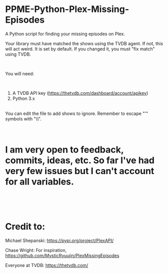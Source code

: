 # PPME-Python-Plex-Missing-Episodes
A Python script for finding your missing episodes on Plex.
<br/>

Your library must have matched the shows using the TVDB agent. If not, this will act weird. It is set by default. If you changed it, you must "fix match" using TVDB.

<br/>

You will need:

<br/>

1. A TVDB API key (https://thetvdb.com/dashboard/account/apikey)
2. Python 3.x
<br/>
You can edit the file to add shows to ignore.
Remember to escape "'" symbols with "\\".
<br/>
<br/>
<br/>

# I am very open to feedback, commits, ideas, etc. So far I've had very few issues but I can't account for all variables. 

<br/>
<br/>
<br/>

# Credit to:

 Michael Shepanski: https://pypi.org/project/PlexAPI/
 
 Chase Wright: For inspiration, https://github.com/MysticRyuujin/PlexMissingEpisodes
 
 Everyone at TVDB: https://thetvdb.com/

